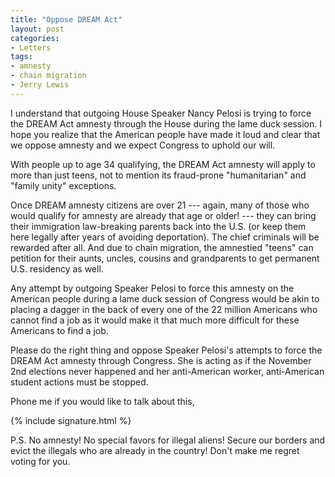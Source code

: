 ```yaml
---
title: "Oppose DREAM Act"
layout: post
categories:
- Letters
tags:
- amnesty
- chain migration
- Jerry Lewis
---
```


I understand that outgoing House Speaker Nancy Pelosi is trying to force the DREAM Act amnesty through the House during the lame duck session. I hope you realize that the American people have made it loud and clear that we oppose amnesty and we expect Congress to uphold our will.

With people up to age 34 qualifying, the DREAM Act amnesty will apply to more than just teens, not to mention its fraud-prone "humanitarian" and "family unity" exceptions.

Once DREAM amnesty citizens are over 21 --- again, many of those who would qualify for amnesty are already that age or older! --- they can bring their immigration law-breaking parents back into the U.S. (or keep them here legally after years of avoiding deportation). The chief criminals will be rewarded after all. And due to chain migration, the amnestied "teens" can petition for their aunts, uncles, cousins and grandparents to get permanent U.S. residency as well.

Any attempt by outgoing Speaker Pelosi to force this amnesty on the American people during a lame duck session of Congress would be akin to placing a dagger in the back of every one of the 22 million Americans who cannot find a job as it would make it that much more difficult for these Americans to find a job.

Please do the right thing and oppose Speaker Pelosi's attempts to force the DREAM Act amnesty through Congress. She is acting as if the November 2nd elections never happened and her anti-American worker, anti-American student actions must be stopped.

Phone me if you would like to talk about this,

{% include signature.html %}

P.S. No amnesty! No special favors for illegal aliens! Secure our borders and evict the illegals who are already in the country! Don't make me regret voting for you.
